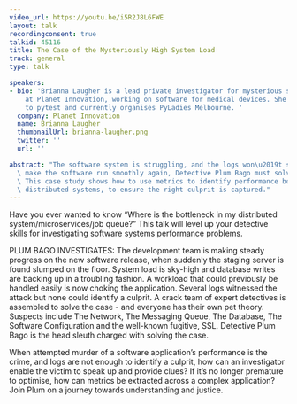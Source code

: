 ```yaml
---
video_url: https://youtu.be/i5R2J8L6FWE
layout: talk
recordingconsent: true
talkid: 45116
title: The Case of the Mysteriously High System Load
track: general
type: talk

speakers:
- bio: 'Brianna Laugher is a lead private investigator for mysterious software behaviour
    at Planet Innovation, working on software for medical devices. She is a past contributor
    to pytest and currently organises PyLadies Melbourne. '
  company: Planet Innovation
  name: Brianna Laugher
  thumbnailUrl: brianna-laugher.png
  twitter: ''
  url: ''

abstract: "The software system is struggling, and the logs won\u2019t say why. To\
  \ make the software run smoothly again, Detective Plum Bago must solve the mystery!\
  \ This case study shows how to use metrics to identify performance bottlenecks in\
  \ distributed systems, to ensure the right culprit is captured."
---
```

Have you ever wanted to know “Where is the bottleneck in my distributed system/microservices/job queue?” This talk will level up your detective skills for investigating software systems performance problems.

PLUM BAGO INVESTIGATES: The development team is making steady progress on the new software release, when suddenly the staging server is found slumped on the floor. System load is sky-high and database writes are backing up in a troubling fashion. A workload that could previously be handled easily is now choking the application. Several logs witnessed the attack but none could identify a culprit. A crack team of expert detectives is assembled to solve the case - and everyone has their own pet theory. Suspects include The Network, The Messaging Queue, The Database, The Software Configuration and the well-known fugitive, SSL. Detective Plum Bago is the head sleuth charged with solving the case.

When attempted murder of a software application’s performance is the crime, and logs are not enough to identify a culprit, how can an investigator enable the victim to speak up and provide clues? If it’s no longer premature to optimise, how can metrics be extracted across a complex application? Join Plum on a journey towards understanding and justice.
